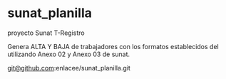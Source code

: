 sunat_planilla
==============

proyecto Sunat T-Registro

Genera ALTA Y BAJA de trabajadores
con los formatos establecidos del 
utilizando Anexo 02 y Anexo 03 de sunat.

git@github.com:enlacee/sunat_planilla.git